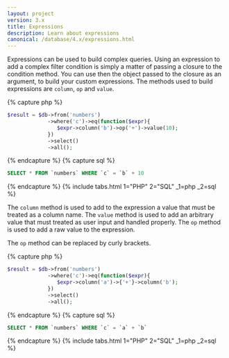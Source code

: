 ```yaml
---
layout: project
version: 3.x
title: Expressions
description: Learn about expressions
canonical: /database/4.x/expressions.html
---
```


Expressions can be used to build complex queries. Using an expression to add a complex 
filter condition is simply a matter of passing a closure to the condition method. 
You can use then the object passed to the closure as an argument, to build your custom expressions. 
The methods used to build expressions are `column`, `op` and `value`.

{% capture php %}
```php
$result = $db->from('numbers')
             ->where('c')->eq(function($expr){
                $expr->column('b')->op('+')->value(10);
             })
             ->select()
             ->all();
```
{% endcapture %}
{% capture sql %}
```sql
SELECT * FROM `numbers` WHERE `c` = `b` + 10
```
{% endcapture %}
{% include tabs.html 1="PHP" 2="SQL" _1=php _2=sql %}

The `column` method is used to add to the expression a value that must be treated 
as a column name. The `value` method is used to add an arbitrary value that must 
treated as user input and handled properly. The `op` method is used to add a raw 
value to the expression.

The `op` method can be replaced by curly brackets.

{% capture php %}
```php
$result = $db->from('numbers')
             ->where('c')->eq(function($expr){
                $expr->column('a')->{'+'}->column('b');
             })
             ->select()
             ->all();
```
{% endcapture %}
{% capture sql %}
```sql
SELECT * FROM `numbers` WHERE `c` = `a` + `b`
```
{% endcapture %}
{% include tabs.html 1="PHP" 2="SQL" _1=php _2=sql %}
